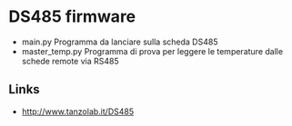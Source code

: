 # DS485 firmware

* main.py
  Programma da lanciare sulla scheda DS485
* master_temp.py
  Programma di prova per leggere le temperature dalle schede remote via RS485

## Links 

* <http://www.tanzolab.it/DS485>
